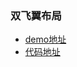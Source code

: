 ### 双飞翼布局 ###

- [demo地址](http://moxiufe.cn/Projects/CSS3/flyingSwingLayout/index.html)
- [代码地址](https://github.com/moxiu-fe/Projects/tree/master/CSS3/flyingSwingLayout)